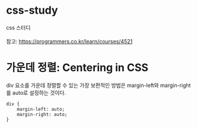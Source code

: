 # css-study

css 스터디 <br><br>
참고: https://programmers.co.kr/learn/courses/4521


# 가운데 정렬: Centering in CSS

div 요소를 가운데 정렬할 수 있는 가장 보편적인 방법은 margin-left와 margin-right를 auto로 설정하는 것이다.

	div {
		margin-left: auto;
		margin-right: auto;
	}
